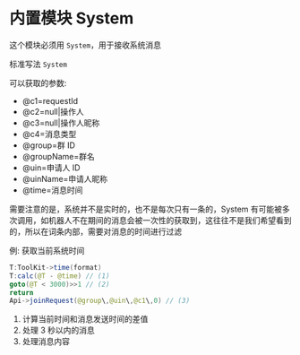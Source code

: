 # 内置模块 System

这个模块必须用 `System`，用于接收系统消息

标准写法 `System`

可以获取的参数:

- @c1=requestId
- @c2=null|操作人
- @c3=null|操作人昵称
- @c4=消息类型
- @group=群 ID
- @groupName=群名
- @uin=申请人 ID
- @uinName=申请人昵称
- @time=消息时间

需要注意的是，系统并不是实时的，也不是每次只有一条的，System 有可能被多次调用，如机器人不在期间的消息会被一次性的获取到，这往往不是我们希望看到的，所以在词条内部，需要对消息的时间进行过滤

例: 获取当前系统时间

```java
T:ToolKit->time(format)
T:calc(@T - @time) // (1)
goto(@T < 3000)>>1 // (2)
return
Api->joinRequest(@group\,@uin\,@c1\,0) // (3)
```

1.  计算当前时间和消息发送时间的差值
2.  处理 3 秒以内的消息
3.  处理消息内容
